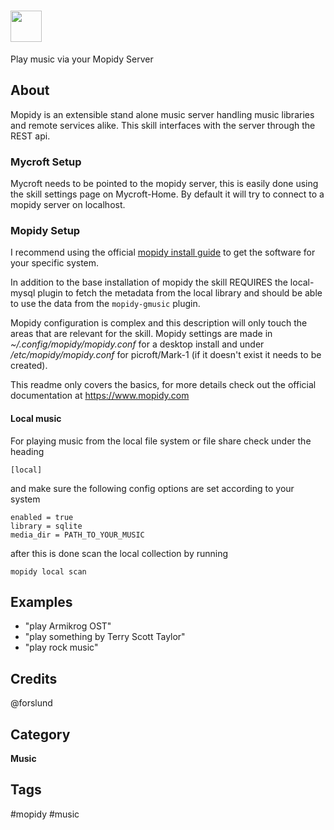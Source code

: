 # <img src='https://raw.githack.com/FortAwesome/Font-Awesome/master/svgs/solid/music.svg' card_color='#FF0004' width='50' height='50' style='vertical-align:bottom'/> 
Play music via your Mopidy Server

## About
Mopidy is an extensible stand alone music server handling music libraries and remote services alike. This skill interfaces with the server through the REST api.

### Mycroft Setup

Mycroft needs to be pointed to the mopidy server, this is easily done using the skill settings page on Mycroft-Home. By default it will try to connect to a mopidy server on localhost.

### Mopidy Setup

I recommend using the official [mopidy install guide](https://docs.mopidy.com/en/latest/installation/) to get the software for your specific system.

In addition to the base installation of mopidy the skill REQUIRES the local-mysql plugin to fetch the metadata from the local library and should be able to use the data from the `mopidy-gmusic` plugin.

Mopidy configuration is complex and this description will only touch the areas that are relevant for the skill. Mopidy settings are made in *~/.config/mopidy/mopidy.conf* for a desktop install and under */etc/mopidy/mopidy.conf* for picroft/Mark-1 (if it doesn't exist it needs to be created).

This readme only covers the basics, for more details check out the official documentation at https://www.mopidy.com

#### Local music

For playing music from the local file system or file share check under the heading

` [local] `

and make sure the following config options are set according to your system

```
enabled = true
library = sqlite
media_dir = PATH_TO_YOUR_MUSIC
```

after this is done scan the local collection by running

` mopidy local scan `


## Examples
* "play Armikrog OST"
* "play something by Terry Scott Taylor"
* "play rock music"

## Credits
@forslund

## Category
**Music**

## Tags
#mopidy
#music
